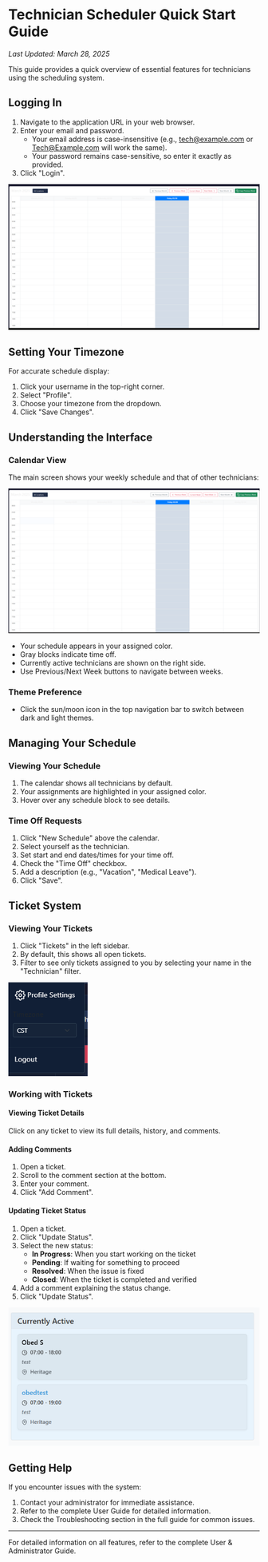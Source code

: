 # Technician Scheduler Quick Start Guide

*Last Updated: March 28, 2025*

This guide provides a quick overview of essential features for technicians using the scheduling system.

## Logging In

1. Navigate to the application URL in your web browser.
2. Enter your email and password.
   - Your email address is case-insensitive (e.g., tech@example.com or Tech@Example.com will work the same).
   - Your password remains case-sensitive, so enter it exactly as provided.
3. Click "Login".

![Login Screen](attached_assets/image_1743175526122.png)

## Setting Your Timezone

For accurate schedule display:

1. Click your username in the top-right corner.
2. Select "Profile".
3. Choose your timezone from the dropdown.
4. Click "Save Changes".

## Understanding the Interface

### Calendar View

The main screen shows your weekly schedule and that of other technicians:

![Calendar View](attached_assets/image_1743175619550.png)

- Your schedule appears in your assigned color.
- Gray blocks indicate time off.
- Currently active technicians are shown on the right side.
- Use Previous/Next Week buttons to navigate between weeks.

### Theme Preference

- Click the sun/moon icon in the top navigation bar to switch between dark and light themes.

## Managing Your Schedule

### Viewing Your Schedule

1. The calendar shows all technicians by default.
2. Your assignments are highlighted in your assigned color.
3. Hover over any schedule block to see details.

### Time Off Requests

1. Click "New Schedule" above the calendar.
2. Select yourself as the technician.
3. Set start and end dates/times for your time off.
4. Check the "Time Off" checkbox.
5. Add a description (e.g., "Vacation", "Medical Leave").
6. Click "Save".

## Ticket System

### Viewing Your Tickets

1. Click "Tickets" in the left sidebar.
2. By default, this shows all open tickets.
3. Filter to see only tickets assigned to you by selecting your name in the "Technician" filter.

![Ticket Dashboard](attached_assets/image_1743178084640.png)

### Working with Tickets

#### Viewing Ticket Details

Click on any ticket to view its full details, history, and comments.

#### Adding Comments

1. Open a ticket.
2. Scroll to the comment section at the bottom.
3. Enter your comment.
4. Click "Add Comment".

#### Updating Ticket Status

1. Open a ticket.
2. Click "Update Status".
3. Select the new status:
   - **In Progress**: When you start working on the ticket
   - **Pending**: If waiting for something to proceed
   - **Resolved**: When the issue is fixed
   - **Closed**: When the ticket is completed and verified
4. Add a comment explaining the status change.
5. Click "Update Status".

![Update Status](attached_assets/image_1743182579220.png)

## Getting Help

If you encounter issues with the system:

1. Contact your administrator for immediate assistance.
2. Refer to the complete User Guide for detailed information.
3. Check the Troubleshooting section in the full guide for common issues.

---

For detailed information on all features, refer to the complete User & Administrator Guide.
